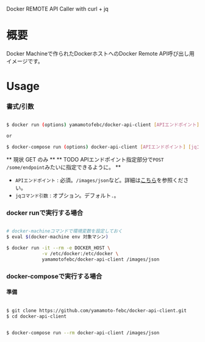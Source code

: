 Docker REMOTE API Caller with curl + jq

# 概要

Docker Machineで作られたDockerホストへのDocker Remote API呼び出し用イメージです。

# Usage

### 書式/引数
```bash

$ docker run (options) yamamotofebc/docker-api-client [APIエンドポイント] [jqコマンド引数]

or

$ docker-compose run (options) docker-api-client [APIエンドポイント] [jqコマンド引数]

```

  ** 現状 GET のみ **
  ** TODO APIエンドポイント指定部分で`POST /some/endpoint`みたいに指定できるように。 **

  - `APIエンドポイント` : 必須。`/images/json`など。詳細は[こちら](https://docs.docker.com/engine/reference/api/docker_remote_api/)を参照ください。
  - `jqコマンド引数` : オプション。デフォルト`.`。

### docker runで実行する場合

```bash

# docker-machineコマンドで環境変数を設定しておく
$ eval $(docker-machine env 対象マシン)

$ docker run -it --rm -e DOCKER_HOST \
             -v /etc/docker:/etc/docker \
             yamamotofebc/docker-api-client /images/json

```

### docker-composeで実行する場合

#### 準備

```bash

$ git clone https://github.com/yamamoto-febc/docker-api-client.git
$ cd docker-api-client

```

```bash

$ docker-compose run --rm docker-api-client /images/json

```

